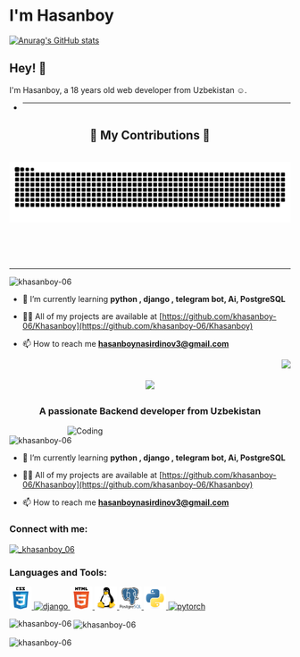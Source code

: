 # I'm Hasanboy

[![Anurag's GitHub stats](https://github-readme-stats.vercel.app/api?username=khasanboy-06)](https://github.com/khasanboy-06/github-readme-stats)

## Hey! 👋
I'm Hasanboy, a 18 years old web developer from Uzbekistan :relaxed:.
- <hr/>

<div align="center">
  <h2>🐍 My Contributions 🐍</h2>
  <br>
  <img alt="snake eating my contributions" src="https://raw.githubusercontent.com/salesp07/salesp07/output/github-contribution-grid-snake.svg" />
  
  <br/><br/><br/>
</div>

<hr/>

<p align="left"> <img src="https://komarev.com/ghpvc/?username=khasanboy-06&label=Profile%20views&color=0e75b6&style=flat" alt="khasanboy-06" /> </p>

- 🌱 I’m currently learning **python , django , telegram bot, Ai, PostgreSQL**

- 👨‍💻 All of my projects are available at [https://github.com/khasanboy-06/Khasanboy](https://github.com/khasanboy-06/Khasanboy)

- 📫 How to reach me **hasanboynasirdinov3@gmail.com**

<img align="right" src="https://visitor-badge.laobi.icu/badge?page_id=salesp07.salesp07" />

<h1 align="center">
    <img src="https://readme-typing-svg.herokuapp.com/?font=Righteous&size=35&center=true&vCenter=true&width=500&height=70&duration=4000&lines=Hi+There!+👋;+I'm+Hasanboy!;" />
</h1>
<h3 align="center">A passionate Backend developer from Uzbekistan</h3>
<img align="right" alt = "Coding" width="400" src="https://media3.giphy.com/media/v1.Y2lkPTc5MGI3NjExMnM1a3RqZTJ3bHhkYTk2eHV6dHhjNzJvMHQxYW4wam5wbTk4aHIwbCZlcD12MV9pbnRlcm5hbF9naWZfYnlfaWQmY3Q9Zw/QHE5gWI0QjqF2/giphy.gif"

<p align="left"> <img src="https://komarev.com/ghpvc/?username=khasanboy-06&label=Profile%20views&color=0e75b6&style=flat" alt="khasanboy-06" /> </p>

- 🌱 I’m currently learning **python , django , telegram bot, Ai, PostgreSQL**

- 👨‍💻 All of my projects are available at [https://github.com/khasanboy-06/Khasanboy](https://github.com/khasanboy-06/Khasanboy)

- 📫 How to reach me **hasanboynasirdinov3@gmail.com**

<h3 align="left">Connect with me:</h3>
<p align="left">
<a href="https://instagram.com/_khasanboy_06" target="blank"><img align="center" src="https://raw.githubusercontent.com/rahuldkjain/github-profile-readme-generator/master/src/images/icons/Social/instagram.svg" alt="_khasanboy_06" height="30" width="40" /></a>
</p>

<h3 align="left">Languages and Tools:</h3>
<p align="left"> <a href="https://www.w3schools.com/css/" target="_blank" rel="noreferrer"> <img src="https://raw.githubusercontent.com/devicons/devicon/master/icons/css3/css3-original-wordmark.svg" alt="css3" width="40" height="40"/> </a> <a href="https://www.djangoproject.com/" target="_blank" rel="noreferrer"> <img src="https://cdn.worldvectorlogo.com/logos/django.svg" alt="django" width="40" height="40"/> </a> <a href="https://www.w3.org/html/" target="_blank" rel="noreferrer"> <img src="https://raw.githubusercontent.com/devicons/devicon/master/icons/html5/html5-original-wordmark.svg" alt="html5" width="40" height="40"/> </a> <a href="https://www.linux.org/" target="_blank" rel="noreferrer"> <img src="https://raw.githubusercontent.com/devicons/devicon/master/icons/linux/linux-original.svg" alt="linux" width="40" height="40"/> </a> <a href="https://www.postgresql.org" target="_blank" rel="noreferrer"> <img src="https://raw.githubusercontent.com/devicons/devicon/master/icons/postgresql/postgresql-original-wordmark.svg" alt="postgresql" width="40" height="40"/> </a> <a href="https://www.python.org" target="_blank" rel="noreferrer"> <img src="https://raw.githubusercontent.com/devicons/devicon/master/icons/python/python-original.svg" alt="python" width="40" height="40"/> </a> <a href="https://pytorch.org/" target="_blank" rel="noreferrer"> <img src="https://www.vectorlogo.zone/logos/pytorch/pytorch-icon.svg" alt="pytorch" width="40" height="40"/> </a> </p>

<p><img align="left" src="https://github-readme-stats.vercel.app/api/top-langs?username=islombek-developer&show_icons=true&locale=en&layout=compact" alt="khasanboy-06" /></p>

<p>&nbsp;<img align="center" src="https://github-readme-stats.vercel.app/api?username=khasanboy-06&show_icons=true&locale=en" alt="khasanboy-06" /></p>

<p><img align="center" src="https://github-readme-streak-stats.herokuapp.com/?user=khasanboy-06&" alt="khasanboy-06" /></p>



